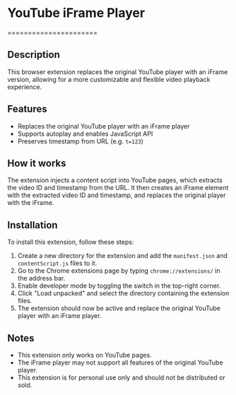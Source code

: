 # YouTube iFrame Player
======================

## Description

This browser extension replaces the original YouTube player with an iFrame version, allowing for a more customizable and flexible video playback experience.

## Features

* Replaces the original YouTube player with an iFrame player
* Supports autoplay and enables JavaScript API
* Preserves timestamp from URL (e.g. `t=123`)

## How it works

The extension injects a content script into YouTube pages, which extracts the video ID and timestamp from the URL. It then creates an iFrame element with the extracted video ID and timestamp, and replaces the original player with the iFrame.

## Installation

To install this extension, follow these steps:

1. Create a new directory for the extension and add the `manifest.json` and `contentScript.js` files to it.
2. Go to the Chrome extensions page by typing `chrome://extensions/` in the address bar.
3. Enable developer mode by toggling the switch in the top-right corner.
4. Click "Load unpacked" and select the directory containing the extension files.
5. The extension should now be active and replace the original YouTube player with an iFrame player.

## Notes

* This extension only works on YouTube pages.
* The iFrame player may not support all features of the original YouTube player.
* This extension is for personal use only and should not be distributed or sold.
